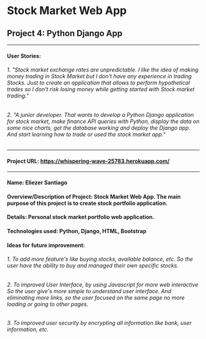 # Stock Market Web App
## Project 4: Python Django App
______________________________________________
#### User Stories:
###### 1. "Stock market exchange rates are unpredictable. I like the idea of making money trading in Stock Market but I don't have any experience in trading Stocks. Just to create an application that allows to perform hypothetical trades so I don't risk losing money while getting started with Stock market trading."

###### 2. "A junior developer. That wants to develop a Python Django application for stock market, make finance API queries with Python, display the data on some nice charts, get the database working and deploy the Django app. And start learning how to trade or used the stock market app."

____________________________________________


#### Project URL: https://whispering-wave-25783.herokuapp.com/

____________________________________________

#### Name: Eliezer Santiago
#### Overview/Description of Project: Stock Market Web App. The main purpose of this project is to create stock portfolio application.
#### Details: Personal stock market portfolio web application.
#### Technologies used: Python, Django, HTML, Bootstrap
#### Ideas for future improvement:
###### 1. To add more feature's like buying stocks, available balance, etc. So the user have the ability to buy and managed their own specific stocks.
###### 2. To improved User Interface, by using Javascript for more web interactive So the user give's more simple to understand user interface. And eliminating more links, so the user focused on the same page no more loading or going to other pages. 
###### 3. To improved user security by encrypting all information like bank, user information, etc.
